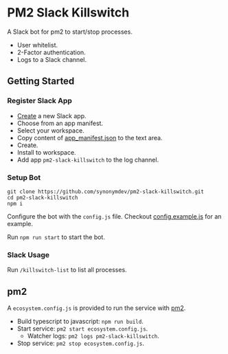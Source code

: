 # PM2 Slack Killswitch

A Slack bot for pm2 to start/stop processes.

- User whitelist.
- 2-Factor authentication.
- Logs to a Slack channel.

## Getting Started

### Register Slack App

- [Create](https://api.slack.com/apps) a new Slack app.
- Choose from an app manifest.
- Select your workspace.
- Copy content of [app_manifest.json](./app_manifest.json) to the text area.
- Create.
- Install to workspace.
- Add app `pm2-slack-killswitch` to the log channel.

### Setup Bot


```
git clone https://github.com/synonymdev/pm2-slack-killswitch.git
cd pm2-slack-killswitch
npm i
```

Configure the bot with the `config.js` file. Checkout [config.example.js](./config.example.js) for an example.

Run `npm run start` to start the bot.

### Slack Usage

Run `/killswitch-list` to list all processes.

## pm2

A `ecosystem.config.js` is provided to run the service with [pm2](https://pm2.keymetrics.io/).

- Build typescript to javascript: `npm run build`.
- Start service: `pm2 start ecosystem.config.js`.
  - Watcher logs: `pm2 logs pm2-slack-killswitch`.
- Stop service: `pm2 stop ecosystem.config.js`.
